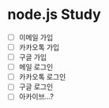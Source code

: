 # node.js Study

- [ ] 이메일 가입
- [ ] 카카오톡 가입
- [ ] 구글 가입
- [ ] 메일 로그인
- [ ] 카카오톡 로그인
- [ ] 구글 로그인
- [ ] 아카이브...?
